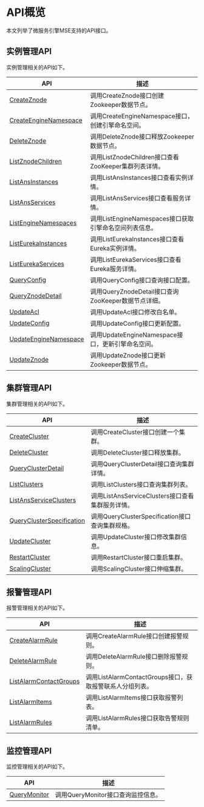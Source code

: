 # API概览

本文列举了微服务引擎MSE支持的API接口。

## 实例管理API

实例管理相关的API如下。

|API|描述|
|---|--|
|[CreateZnode](/cn.zh-CN/微服务注册配置中心/API参考/实例管理/CreateZnode.md)|调用CreateZnode接口创建Zookeeper数据节点。|
|[CreateEngineNamespace](/cn.zh-CN/微服务注册配置中心/API参考/实例管理/CreateEngineNamespace.md)|调用CreateEngineNamespace接口，创建引擎命名空间。|
|[DeleteZnode](/cn.zh-CN/微服务注册配置中心/API参考/实例管理/DeleteZnode.md)|调用DeleteZnode接口释放Zookeeper数据节点。|
|[ListZnodeChildren](/cn.zh-CN/微服务注册配置中心/API参考/实例管理/ListZnodeChildren.md)|调用ListZnodeChildren接口查看ZooKeeper集群列表详情。|
|[ListAnsInstances](/cn.zh-CN/微服务注册配置中心/API参考/实例管理/ListAnsInstances.md)|调用ListAnsInstances接口查看实例详情。|
|[ListAnsServices](/cn.zh-CN/微服务注册配置中心/API参考/实例管理/ListAnsServices.md)|调用ListAnsServices接口查看服务详情。|
|[ListEngineNamespaces](/cn.zh-CN/微服务注册配置中心/API参考/实例管理/ListEngineNamespaces.md)|调用ListEngineNamespaces接口获取引擎命名空间列表信息。|
|[ListEurekaInstances](/cn.zh-CN/微服务注册配置中心/API参考/实例管理/ListEurekaInstances.md)|调用ListEurekaInstances接口查看Eureka实例详情。|
|[ListEurekaServices](/cn.zh-CN/微服务注册配置中心/API参考/实例管理/ListEurekaServices.md)|调用ListEurekaServices接口查看Eureka服务详情。|
|[QueryConfig](/cn.zh-CN/微服务注册配置中心/API参考/实例管理/QueryConfig.md)|调用QueryConfig接口查询接口配置。|
|[QueryZnodeDetail](/cn.zh-CN/微服务注册配置中心/API参考/实例管理/QueryZnodeDetail.md)|调用QueryZnodeDetail接口查询ZooKeeper数据节点详细。|
|[UpdateAcl](/cn.zh-CN/微服务注册配置中心/API参考/实例管理/UpdateAcl.md)|调用UpdateAcl接口修改白名单。|
|[UpdateConfig](/cn.zh-CN/微服务注册配置中心/API参考/实例管理/UpdateConfig.md)|调用UpdateConfig接口更新配置。|
|[UpdateEngineNamespace](/cn.zh-CN/微服务注册配置中心/API参考/实例管理/UpdateEngineNamespace.md)|调用UpdateEngineNamespace接口，更新引擎命名空间。|
|[UpdateZnode](/cn.zh-CN/微服务注册配置中心/API参考/实例管理/UpdateZnode.md)|调用UpdateZnode接口更新Zookeeper数据节点。|

## 集群管理API

集群管理相关的API如下。

|API|描述|
|---|--|
|[CreateCluster](/cn.zh-CN/微服务注册配置中心/API参考/集群管理/CreateCluster.md)|调用CreateCluster接口创建一个集群。|
|[DeleteCluster](/cn.zh-CN/微服务注册配置中心/API参考/集群管理/DeleteCluster.md)|调用DeleteCluster接口释放集群。|
|[QueryClusterDetail](/cn.zh-CN/微服务注册配置中心/API参考/集群管理/QueryClusterDetail.md)|调用QueryClusterDetail接口查询集群详情。|
|[ListClusters](/cn.zh-CN/微服务注册配置中心/API参考/集群管理/ListClusters.md)|调用ListClusters接口查询集群列表。|
|[ListAnsServiceClusters](/cn.zh-CN/微服务注册配置中心/API参考/集群管理/ListAnsServiceClusters.md)|调用ListAnsServiceClusters接口查看集群服务详情。|
|[QueryClusterSpecification](/cn.zh-CN/微服务注册配置中心/API参考/集群管理/QueryClusterSpecification.md)|调用QueryClusterSpecification接口查询集群规格。|
|[UpdateCluster](/cn.zh-CN/微服务注册配置中心/API参考/集群管理/UpdateCluster.md)|调用UpdateCluster接口修改集群信息。|
|[RestartCluster](/cn.zh-CN/微服务注册配置中心/API参考/集群管理/RestartCluster.md)|调用RestartCluster接口重启集群。|
|[ScalingCluster](/cn.zh-CN/微服务注册配置中心/API参考/集群管理/ScalingCluster.md)|调用ScalingCluster接口伸缩集群。|

## 报警管理API

报警管理相关的API如下。

|API|描述|
|---|--|
|[CreateAlarmRule](/cn.zh-CN/微服务注册配置中心/API参考/报警管理/CreateAlarmRule.md)|调用CreateAlarmRule接口创建报警规则。|
|[DeleteAlarmRule](/cn.zh-CN/微服务注册配置中心/API参考/报警管理/DeleteAlarmRule.md)|调用DeleteAlarmRule接口删除报警规则。|
|[ListAlarmContactGroups](/cn.zh-CN/微服务注册配置中心/API参考/报警管理/ListAlarmContactGroups.md)|调用ListAlarmContactGroups接口，获取报警联系人分组列表。|
|[ListAlarmItems](/cn.zh-CN/微服务注册配置中心/API参考/报警管理/ListAlarmItems.md)|调用ListAlarmItems接口获取报警列表。|
|[ListAlarmRules](/cn.zh-CN/微服务注册配置中心/API参考/报警管理/ListAlarmRules.md)|调用ListAlarmRules接口获取告警规则清单。|

## 监控管理API

监控管理相关的API如下。

|API|描述|
|---|--|
|[QueryMonitor](/cn.zh-CN/微服务注册配置中心/API参考/监控管理/QueryMonitor.md)|调用QueryMonitor接口查询监控信息。|

